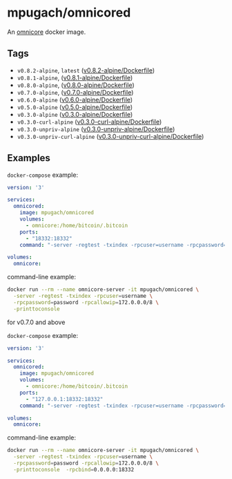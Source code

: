 # mpugach/omnicored

An [omnicore](https://github.com/OmniLayer/omnicore) docker image.

## Tags
- `v0.8.2-alpine`, `latest` ([v0.8.2-alpine/Dockerfile](https://github.com/mpugach/docker_omnicored/blob/master/v0.8.2-alpine/Dockerfile))
- `v0.8.1-alpine`, ([v0.8.1-alpine/Dockerfile](https://github.com/mpugach/docker_omnicored/blob/master/v0.8.1-alpine/Dockerfile))
- `v0.8.0-alpine`, ([v0.8.0-alpine/Dockerfile](https://github.com/mpugach/docker_omnicored/blob/master/v0.8.0-alpine/Dockerfile))
- `v0.7.0-alpine`, ([v0.7.0-alpine/Dockerfile](https://github.com/mpugach/docker_omnicored/blob/master/v0.7.0-alpine/Dockerfile))
- `v0.6.0-alpine` ([v0.6.0-alpine/Dockerfile](https://github.com/mpugach/docker_omnicored/blob/master/v0.6.0-alpine/Dockerfile))
- `v0.5.0-alpine` ([v0.5.0-alpine/Dockerfile](https://github.com/mpugach/docker_omnicored/blob/master/v0.5.0-alpine/Dockerfile))
- `v0.3.0-alpine` ([v0.3.0-alpine/Dockerfile](https://github.com/mpugach/docker_omnicored/blob/master/v0.3.0-alpine/Dockerfile))
- `v0.3.0-curl-alpine` ([v0.3.0-curl-alpine/Dockerfile](https://github.com/mpugach/docker_omnicored/blob/master/v0.3.0-curl-alpine/Dockerfile))
- `v0.3.0-unpriv-alpine` ([v0.3.0-unpriv-alpine/Dockerfile](https://github.com/mpugach/docker_omnicored/blob/master/v0.3.0-unpriv-alpine/Dockerfile))
- `v0.3.0-unpriv-curl-alpine` ([v0.3.0-unpriv-curl-alpine/Dockerfile](https://github.com/mpugach/docker_omnicored/blob/master/v0.3.0-unpriv-curl-alpine/Dockerfile))

## Examples

`docker-compose` example:

```yml
version: '3'

services:
  omnicored:
    image: mpugach/omnicored
    volumes:
      - omnicore:/home/bitcoin/.bitcoin
    ports:
      - "18332:18332"
    command: "-server -regtest -txindex -rpcuser=username -rpcpassword=password -rpcallowip=172.0.0.0/8 -printtoconsole"

volumes:
  omnicore:
```

command-line example:

```sh
docker run --rm --name omnicore-server -it mpugach/omnicored \
  -server -regtest -txindex -rpcuser=username \
  -rpcpassword=password -rpcallowip=172.0.0.0/8 \
  -printtoconsole
```

for v0.7.0 and above

`docker-compose` example:

```yml
version: '3'

services:
  omnicored:
    image: mpugach/omnicored
    volumes:
      - omnicore:/home/bitcoin/.bitcoin
    ports:
      - "127.0.0.1:18332:18332"
    command: "-server -regtest -txindex -rpcuser=username -rpcpassword=password -rpcallowip=172.0.0.0/8 -printtoconsole -rpcbind=0.0.0.0:18332"

volumes:
  omnicore:
```

command-line example:

```sh
docker run --rm --name omnicore-server -it mpugach/omnicored \
  -server -regtest -txindex -rpcuser=username \
  -rpcpassword=password -rpcallowip=172.0.0.0/8 \
  -printtoconsole  -rpcbind=0.0.0.0:18332
```